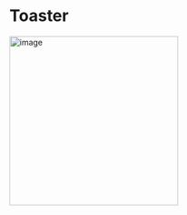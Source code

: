 # Toaster

<img width="297" alt="image" src="https://user-images.githubusercontent.com/5355966/227464882-4d0442e0-a186-470e-ba99-597c502168fa.png">
